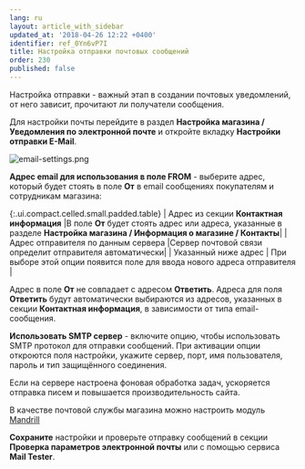 ```yaml
---
lang: ru
layout: article_with_sidebar
updated_at: '2018-04-26 12:22 +0400'
identifier: ref_0Yn6vP7I
title: Настройка отправки почтовых сообщений
order: 230
published: false
---
```

Настройка отправки - важный этап в создании почтовых уведомлений, от него зависит, прочитают ли получатели сообщения.

Для настройки почты перейдите в раздел **Настройка магазина / Уведомления по электронной почте** и откройте вкладку **Настройки отправки E-Mail**.

![email-settings.png]({{site.baseurl}}/attachments/ref_5QLrLCu7/email-settings.png)

**Адрес email для использования в поле FROM** - выберите адрес, который будет стоять в поле **От** в email сообщениях покупателям и сотрудникам магазина:

{:.ui.compact.celled.small.padded.table}
| Адрес из секции **Контактная информация** |В поле **От** будет стоять адрес или адреса, указанные в разделе **Настройка магазина / Информация о магазине / Контакты**|
| Адрес отправителя по данным сервера |Сервер почтовой связи определит отправителя автоматически|
| Указанный ниже адрес | При выборе этой опции появится поле для ввода нового адреса отправителя |

Адрес в поле **От** не совпадает с адресом **Ответить**. Адреса для поля **Ответить** будут автоматически выбираются из адресов, указанных в секции **Контактная информация**, в зависимости от типа email-сообщения.

**Использовать SMTP сервер** - включите опцию, чтобы использовать SMTP протокол для отправки сообщений. При активации опции откроются поля настройки, укажите сервер, порт, имя пользователя, пароль и тип защищённого соединения.

Если на сервере настроена фоновая обработка задач, ускоряется отправка писем и повышается производительность сайта.

В качестве почтовой службы магазина можно настроить модуль [Mandrill](https://market.x-cart.com/addons/mandrill-transactional-emails-integration.html "Настройка отправки почтовых сообщений")

**Сохраните** настройки и проверьте отправку сообщений в секции **Проверка параметров электронной почты** или с помощью сервиса **Mail Tester**.
